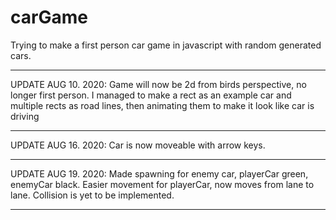 # carGame
Trying to make a first person car game in javascript with random generated cars.
**************************************
UPDATE AUG 10. 2020:
Game will now be 2d from birds perspective, no longer first person. I managed to make a rect as an example car and multiple rects as road lines, then animating them to make it look like car is driving
**************************************
UPDATE AUG 16. 2020:
Car is now moveable with arrow keys.
**************************************
UPDATE AUG 19. 2020:
Made spawning for enemy car, playerCar green, enemyCar black. Easier movement for playerCar, now moves from lane to lane. Collision is yet to be implemented.
**************************************
